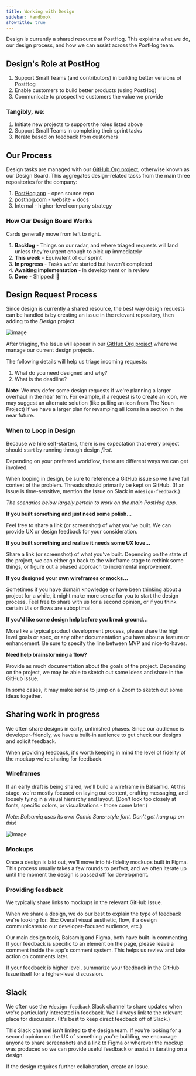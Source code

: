 ```yaml
---
title: Working with Design
sidebar: Handbook
showTitle: true
---
```


Design is currently a shared resource at PostHog. This explains what we do, our design process, and how we can assist across the PostHog team.

## Design's Role at PostHog

1. Support Small Teams (and contributors) in building better versions of PostHog
1. Enable customers to build better products (using PostHog)
1. Communicate to prospective customers the value we provide

### Tangibly, we:

1. Initiate new projects to support the roles listed above
1. Support Small Teams in completing their sprint tasks
1. Iterate based on feedback from customers

## Our Process

Design tasks are managed with our [GitHub Org project](https://github.com/orgs/PostHog/projects/3), otherwise known as our Design Board. This aggregates design-related tasks from the main three repositories for the company:

1. [PostHog app](https://github.com/PostHog/posthog) - open source repo
1. [posthog.com](https://github.com/PostHog/posthog.com) - website + docs
1. Internal - higher-level company strategy

### How Our Design Board Works

Cards generally move from left to right.

1. **Backlog** - Things on our radar, and where triaged requests will land unless they're urgent enough to pick up immediately
1. **This week** - Equivalent of our sprint
1. **In progress** - Tasks we've started but haven't completed
1. **Awaiting implementation** - In development or in review
1. **Done** - Shipped! 🚀

## Design Request Process

Since design is currently a shared resource, the best way design requests can be handled is by creating an issue in the relevant repository, then adding to the _Design_ project.

![image](https://user-images.githubusercontent.com/154479/114764251-b759b500-9d31-11eb-9767-c9fd9aad25b2.png)

After triaging, the Issue will appear in our [GitHub Org project](https://github.com/orgs/PostHog/projects/3) where we manage our current design projects.

The following details will help us triage incoming requests:

1. What do you need designed and why?
1. What is the deadline?

**Note:** We may defer some design requests if we're planning a larger overhaul in the near term. For example, if a request is to create an icon, we may suggest an alternate solution (like pulling an icon from The Noun Project) if we have a larger plan for revamping all icons in a section in the near future.

### When to Loop in Design

Because we hire self-starters, there is no expectation that every project should start by running through design _first_.

Depending on your preferred workflow, there are different ways we can get involved.

When looping in design, be sure to reference a GitHub issue so we have full context of the problem. Threads should primarily be kept on GitHub. (If an Issue is time-sensitive, mention the Issue on Slack in `#design-feedback`.)

_The scenarios below largely pertain to work on the main PostHog app._

**If you built something and just need some polish...**

Feel free to share a link (or screenshot) of what you've built. We can provide UX or design feedback for your consideration.

**If you built something and realize it needs some UX love...**

Share a link (or screenshot) of what you've built. Depending on the state of the project, we can either go back to the wireframe stage to rethink some things, or figure out a phased approach to incremental improvement.

**If you designed your own wireframes or mocks...**

Sometimes if you have domain knowledge or have been thinking about a project for a while, it might make more sense for you to start the design process. Feel free to share with us for a second opinion, or if you think certain UIs or flows are suboptimal.

**If you'd like some design help before you break ground...**

More like a typical product development process, please share the high level goals or spec, or any other documentation you have about a feature or enhancement. Be sure to specify the line between MVP and nice-to-haves.

**Need help brainstorming a flow?**

Provide as much documentation about the goals of the project. Depending on the project, we may be able to sketch out some ideas and share in the GitHub issue.

In some cases, it may make sense to jump on a Zoom to sketch out some ideas together.

## Sharing work in progress

We often share designs in early, unfinished phases. Since our audience is developer-friendly, we have a built-in audience to gut check our designs and solicit feedback.

When providing feedback, it's worth keeping in mind the level of fidelity of the mockup we're sharing for feedback.

### Wireframes

If an early draft is being shared, we'll build a wireframe in Balsamiq. At this stage, we're mostly focused on laying out content, crafting messaging, and loosely tying in a visual hierarchy and layout. (Don't look too closely at fonts, specific colors, or visualizations - those come later.)

_Note: Balsamiq uses its own Comic Sans-style font. Don't get hung up on this!_

![image](https://user-images.githubusercontent.com/154479/114972248-2b887b80-9e4c-11eb-92fe-bce7bf14c808.png)

### Mockups

Once a design is laid out, we'll move into hi-fidelity mockups built in Figma. This process usually takes a few rounds to perfect, and we often iterate up until the moment the design is passed off for development.

### Providing feedback

We typically share links to mockups in the relevant GitHub Issue.

When we share a design, we do our best to explain the type of feedback we're looking for. (Ex: Overall visual aesthetic, flow, if a design communicates to our developer-focused audience, etc.)

Our main design tools, Balsamiq and Figma, both have built-in commenting. If your feedback is specific to an element on the page, please leave a comment inside the app's comment system. This helps us review and take action on comments later.

If your feedback is higher level, summarize your feedback in the GitHub Issue itself for a higher-level discussion.

## Slack

We often use the `#design-feedback` Slack channel to share updates when we're particularly interested in feedback. We'll always link to the relevant place for discussion. (It's best to keep direct feedback off of Slack.)

This Slack channel isn't limited to the design team. If you're looking for a second opinion on the UX of something you're building, we encourage anyone to share screenshots and a link to Figma or wherever the mockup was produced so we can provide useful feedback or assist in iterating on a design.

If the design requires further collaboration, create an Issue.
